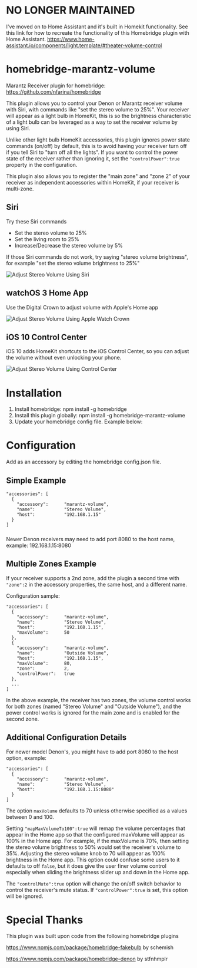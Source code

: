 # NO LONGER MAINTAINED
I've moved on to Home Assistant and it's built in Homekit functionality.
See this link for how to recreate the functionality of this Homebridge plugin with Home Assistant.
https://www.home-assistant.io/components/light.template/#theater-volume-control

# homebridge-marantz-volume
Marantz Receiver plugin for homebridge: https://github.com/nfarina/homebridge

This plugin allows you to control your Denon or Marantz receiver volume with Siri, with commands like "set the stereo volume to 25%".  Your receiver will appear as a light bulb in HomeKit, this is so the brightness characteristic of a light bulb can be leveraged as a way to set the receiver volume by using Siri.

Unlike other light bulb HomeKit accessories, this plugin ignores power state commands (on/off) by default, this is to avoid having your receiver turn off if you tell Siri to "turn off all the lights".  If you want to control the power state of the receiver rather than ignoring it, set the `"controlPower":true` property in the configuration.

This plugin also allows you to register the "main zone" and "zone 2" of your receiver as independent accessories within HomeKit, if your receiver is multi-zone.

## Siri

Try these Siri commands

* Set the stereo volume to 25%
* Set the living room to 25%
* Increase/Decrease the stereo volume by 5%

If those Siri commands do not work, try saying "stereo volume brightness", for example "set the stereo volume brightness to 25%"


![Adjust Stereo Volume Using Siri](https://cloud.githubusercontent.com/assets/4665046/16897532/158d983c-4b82-11e6-984c-11d74e00f46e.gif)

## watchOS 3 Home App
Use the Digital Crown to adjust volume with Apple's Home app

![Adjust Stereo Volume Using Apple Watch Crown](https://cloud.githubusercontent.com/assets/4665046/16897807/3909c1ba-4b8b-11e6-81d6-f38dbd2aa46c.gif)

## iOS 10 Control Center
iOS 10 adds HomeKit shortcuts to the iOS Control Center, so you can adjust the volume without even unlocking your phone.

![Adjust Stereo Volume Using Control Center](https://cloud.githubusercontent.com/assets/4665046/16897533/1590c1c4-4b82-11e6-8779-322ad15c31ff.gif)

# Installation

1. Install homebridge: npm install -g homebridge
2. Install this plugin globally: npm install -g homebridge-marantz-volume
3. Update your homebridge config file.  Example below:

# Configuration

Add as an accessory by editing the homebridge config.json file.

## Simple Example

```
"accessories": [
  {
    "accessory":      "marantz-volume",
    "name":           "Stereo Volume",
    "host":           "192.168.1.15"
  }
]
```
###

Newer Denon receivers may need to add port 8080 to the host name, example: 192.168.1.15:8080

## Multiple Zones Example

If your receiver supports a 2nd zone, add
the plugin a second time with `"zone":2` in the accessory properties, the same host, and a different name.

Configuration sample:

```
"accessories": [
  {
    "accessory":      "marantz-volume",
    "name":           "Stereo Volume",
    "host":           "192.168.1.15",
    "maxVolume":      50
  },
  {
    "accessory":      "marantz-volume",
    "name":           "Outside Volume",
    "host":           "192.168.1.15",
    "maxVolume":      80,
    "zone":           2,
    "controlPower":   true
  },
  ...
]

```
In the above example, the receiver has two zones, the volume control works for both zones (named "Stereo Volume" and "Outside Volume"),
and the power control works is ignored for the main zone and is enabled for the second zone.

## Additional Configuration Details

For newer model Denon's, you might have to add port 8080 to the host option, example:
```
"accessories": [
  {
    "accessory":      "marantz-volume",
    "name":           "Stereo Volume",
    "host":           "192.168.1.15:8080"
  }
]
```

The option `maxVolume` defaults to 70 unless otherwise specified as a values between 0 and 100.

Setting `"mapMaxVolumeTo100":true` will remap the volume percentages that appear in the Home app so that the configured maxVolume will appear as 100% in the Home app.  For example, if the maxVolume is 70%, then setting the stereo volume brightness to 50% would set the receiver's volume to 35%.  Adjusting the stereo volume knob to 70 will appear as 100% brightness in the Home app.  This option could confuse some users to it defaults to off `false`, but it does give the user finer volume control especially when sliding the brightness slider up and down in the Home app.

The `"controlMute":true` option will change the on/off switch behavior to control the receiver's mute status. If `"controlPower":true` is set, this option will be ignored.

# Special Thanks
This plugin was built upon code from the following homebridge plugins

https://www.npmjs.com/package/homebridge-fakebulb by schemish

https://www.npmjs.com/package/homebridge-denon by stfnhmplr
